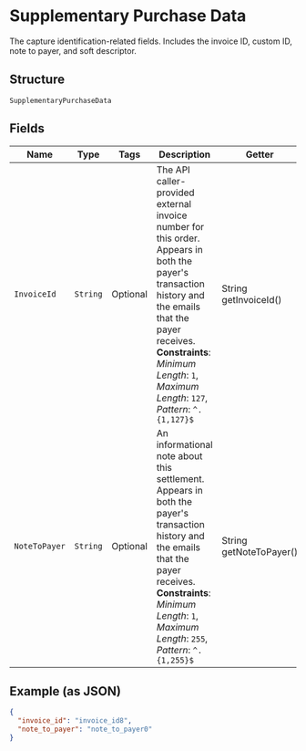 
# Supplementary Purchase Data

The capture identification-related fields. Includes the invoice ID, custom ID, note to payer, and soft descriptor.

## Structure

`SupplementaryPurchaseData`

## Fields

| Name | Type | Tags | Description | Getter | Setter |
|  --- | --- | --- | --- | --- | --- |
| `InvoiceId` | `String` | Optional | The API caller-provided external invoice number for this order. Appears in both the payer's transaction history and the emails that the payer receives.<br>**Constraints**: *Minimum Length*: `1`, *Maximum Length*: `127`, *Pattern*: `^.{1,127}$` | String getInvoiceId() | setInvoiceId(String invoiceId) |
| `NoteToPayer` | `String` | Optional | An informational note about this settlement. Appears in both the payer's transaction history and the emails that the payer receives.<br>**Constraints**: *Minimum Length*: `1`, *Maximum Length*: `255`, *Pattern*: `^.{1,255}$` | String getNoteToPayer() | setNoteToPayer(String noteToPayer) |

## Example (as JSON)

```json
{
  "invoice_id": "invoice_id8",
  "note_to_payer": "note_to_payer0"
}
```

